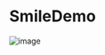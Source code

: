 # SmileDemo
![image](http://images.cnitblog.com/blog/556852/201308/17200016-b868ad987c4947ceb76c42b44887c783.png)
